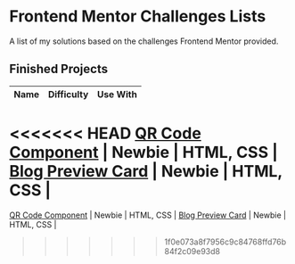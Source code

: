 
# Frontend Mentor Challenges Lists

A list of my solutions based on the challenges Frontend Mentor provided.


## Finished Projects

Name  | Difficulty | Use With
------------- | ------------- | -------------|
<<<<<<< HEAD
[QR Code Component](./qr-code-component-main/index.html) | Newbie | HTML, CSS |
[Blog Preview Card](./blog-preview-card-main/index.html) | Newbie | HTML, CSS |
=======
[QR Code Component](https://v0zmo.github.io/Frontend-Mentor-Challanges-Lists/qr-code-component-main/index.html) | Newbie | HTML, CSS |
[Blog Preview Card](https://v0zmo.github.io/Frontend-Mentor-Challanges-Lists/blog-preview-card-main/index.html) | Newbie | HTML, CSS |
>>>>>>> 1f0e073a8f7956c9c84768ffd76b84f2c09e93d8
